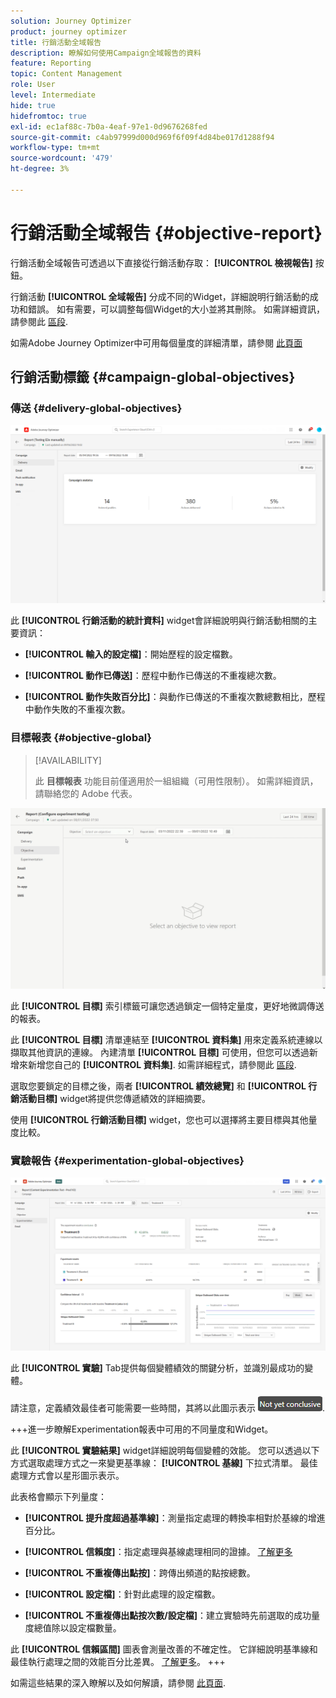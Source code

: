 ```yaml
---
solution: Journey Optimizer
product: journey optimizer
title: 行銷活動全域報告
description: 瞭解如何使用Campaign全域報告的資料
feature: Reporting
topic: Content Management
role: User
level: Intermediate
hide: true
hidefromtoc: true
exl-id: ec1af88c-7b0a-4eaf-97e1-0d9676268fed
source-git-commit: c4ab97999d000d969f6f09f4d84be017d1288f94
workflow-type: tm+mt
source-wordcount: '479'
ht-degree: 3%

---
```


# 行銷活動全域報告 {#objective-report}

行銷活動全域報告可透過以下直接從行銷活動存取： **[!UICONTROL 檢視報告]** 按鈕。

行銷活動 **[!UICONTROL 全域報告]** 分成不同的Widget，詳細說明行銷活動的成功和錯誤。 如有需要，可以調整每個Widget的大小並將其刪除。 如需詳細資訊，請參閱此 [區段](../reports/global-report.md#modify-dashboard).

如需Adobe Journey Optimizer中可用每個量度的詳細清單，請參閱 [此頁面](global-report.md#list-of-components-global.md)

## 行銷活動標籤 {#campaign-global-objectives}

### 傳送 {#delivery-global-objectives}

![](assets/campaign_report_global_1.png)

此 **[!UICONTROL 行銷活動的統計資料]** widget會詳細說明與行銷活動相關的主要資訊：

* **[!UICONTROL 輸入的設定檔]**：開始歷程的設定檔數。

* **[!UICONTROL 動作已傳送]**：歷程中動作已傳送的不重複總次數。

* **[!UICONTROL 動作失敗百分比]**：與動作已傳送的不重複次數總數相比，歷程中動作失敗的不重複次數。

### 目標報表 {#objective-global}

>[!AVAILABILITY]
>
>此 **目標報表** 功能目前僅適用於一組組織（可用性限制）。 如需詳細資訊，請聯絡您的 Adobe 代表。

![](assets/performance_report.gif)

此 **[!UICONTROL 目標]** 索引標籤可讓您透過鎖定一個特定量度，更好地微調傳送的報表。

此 **[!UICONTROL 目標]** 清單連結至 **[!UICONTROL 資料集]** 用來定義系統連線以擷取其他資訊的連線。 內建清單 **[!UICONTROL 目標]** 可使用，但您可以透過新增來新增您自己的 **[!UICONTROL 資料集]**. 如需詳細程式，請參閱此 [區段](../campaigns/reporting-configuration.md).

選取您要鎖定的目標之後，兩者 **[!UICONTROL 績效總覽]** 和 **[!UICONTROL 行銷活動目標]** widget將提供您傳遞績效的詳細摘要。

使用 **[!UICONTROL 行銷活動目標]** widget，您也可以選擇將主要目標與其他量度比較。

### 實驗報告 {#experimentation-global-objectives}

![](assets/experimentation_report_3.png)

此 **[!UICONTROL 實驗]** Tab提供每個變體績效的關鍵分析，並識別最成功的變體。

請注意，定義績效最佳者可能需要一些時間，其將以此圖示表示 ![](assets/experimentation_report_1.png).

+++進一步瞭解Experimentation報表中可用的不同量度和Widget。

此 **[!UICONTROL 實驗結果]** widget詳細說明每個變體的效能。 您可以透過以下方式選取處理方式之一來變更基準線： **[!UICONTROL 基線]** 下拉式清單。 最佳處理方式會以星形圖示表示。

此表格會顯示下列量度：

* **[!UICONTROL 提升度超過基準線]**：測量指定處理的轉換率相對於基線的增進百分比。

* **[!UICONTROL 信賴度]**：指定處理與基線處理相同的證據。 [了解更多](../campaigns/experiment-calculations.md#understand-confidence)

* **[!UICONTROL 不重複傳出點按]**：跨傳出頻道的點按總數。

* **[!UICONTROL 設定檔]**：針對此處理的設定檔數。

* **[!UICONTROL 不重複傳出點按次數/設定檔]**：建立實驗時先前選取的成功量度總值除以設定檔數量。

此 **[!UICONTROL 信賴區間]** 圖表會測量改善的不確定性。 它詳細說明基準線和最佳執行處理之間的效能百分比差異。 [了解更多](../campaigns/experiment-calculations.md#confidence-intervals)。
+++

如需這些結果的深入瞭解以及如何解讀，請參閱 [此頁面](../campaigns/get-started-experiment.md#interpret-results).
